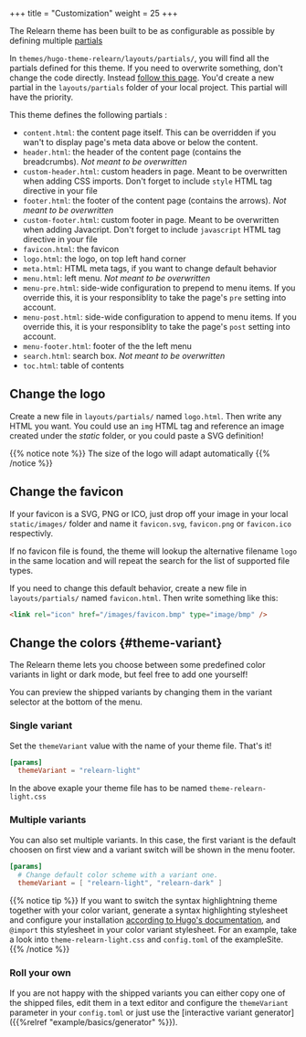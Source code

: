 +++
title = "Customization"
weight = 25
+++

The Relearn theme has been built to be as configurable as possible by defining multiple [partials](https://gohugo.io/templates/partials/)

In `themes/hugo-theme-relearn/layouts/partials/`, you will find all the partials defined for this theme. If you need to overwrite something, don't change the code directly. Instead [follow this page](https://gohugo.io/themes/customizing/). You'd create a new partial in the `layouts/partials` folder of your local project. This partial will have the priority.

This theme defines the following partials :

- `content.html`: the content page itself. This can be overridden if you wan't to display page's meta data above or below the content.
- `header.html`: the header of the content page (contains the breadcrumbs). _Not meant to be overwritten_
- `custom-header.html`: custom headers in page. Meant to be overwritten when adding CSS imports. Don't forget to include `style` HTML tag directive in your file
- `footer.html`: the footer of the content page (contains the arrows). _Not meant to be overwritten_
- `custom-footer.html`:  custom footer in page. Meant to be overwritten when adding Javacript. Don't forget to include `javascript` HTML tag directive in your file
- `favicon.html`: the favicon
- `logo.html`: the logo, on top left hand corner
- `meta.html`: HTML meta tags, if you want to change default behavior
- `menu.html`: left menu. _Not meant to be overwritten_
- `menu-pre.html`: side-wide configuration to prepend to menu items. If you override this, it is your responsiblity to take the page's `pre` setting into account.
- `menu-post.html`: side-wide configuration to append to menu items. If you override this, it is your responsiblity to take the page's `post` setting into account.
- `menu-footer.html`: footer of the the left menu
- `search.html`: search box. _Not meant to be overwritten_
- `toc.html`: table of contents

## Change the logo

Create a new file in `layouts/partials/` named `logo.html`. Then write any HTML you want.
You could use an `img` HTML tag and reference an image created under the *static* folder, or you could paste a SVG definition!

{{% notice note %}}
The size of the logo will adapt automatically
{{% /notice %}}

## Change the favicon

If your favicon is a SVG, PNG or ICO, just drop off your image in your local `static/images/` folder and name it `favicon.svg`, `favicon.png` or `favicon.ico` respectivly.

If no favicon file is found, the theme will lookup the alternative filename `logo` in the same location and will repeat the search for the list of supported file types.

If you need to change this default behavior, create a new file in `layouts/partials/` named `favicon.html`. Then write something like this:

```html
<link rel="icon" href="/images/favicon.bmp" type="image/bmp" />
```

## Change the colors {#theme-variant}

The Relearn theme lets you choose between some predefined color variants in light or dark mode, but feel free to add one yourself!

You can preview the shipped variants by changing them in the variant selector at the bottom of the menu.

### Single variant

Set the `themeVariant` value with the name of your theme file. That's it!

```toml
[params]
  themeVariant = "relearn-light"
```

In the above exaple your theme file has to be named `theme-relearn-light.css`

### Multiple variants

You can also set multiple variants. In this case, the first variant is the default choosen on first view and a variant switch will be shown in the menu footer.

```toml
[params]
  # Change default color scheme with a variant one.
  themeVariant = [ "relearn-light", "relearn-dark" ]
```

{{% notice tip %}}
If you want to switch the syntax highlightning theme together with your color variant, generate a syntax highlighting stylesheet and configure your installation [according to Hugo's documentation](https://gohugo.io/content-management/syntax-highlighting/), and `@import` this stylesheet in your color variant stylesheet. For an example, take a look into `theme-relearn-light.css` and `config.toml` of the exampleSite.
{{% /notice %}}

### Roll your own

If you are not happy with the shipped variants you can either copy one of the shipped files, edit them in a text editor and configure the `themeVariant` parameter in your `config.toml` or just use the [interactive variant generator]({{%relref "example/basics/generator" %}}).
